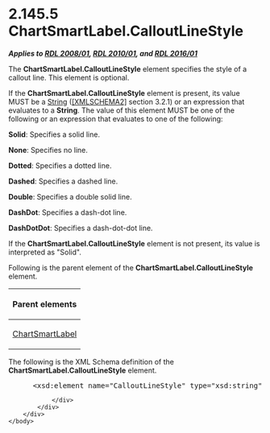 <html dir="LTR" xmlns:mshelp="http://msdn.microsoft.com/mshelp" xmlns:ddue="http://ddue.schemas.microsoft.com/authoring/2003/5" xmlns:xlink="http://www.w3.org/1999/xlink" xmlns:tool="http://www.microsoft.com/tooltip">
    <head>
        <meta http-equiv="Content-Type" content="text/html; CHARSET=utf-8"></meta>
        <meta name="save" content="history"></meta>
        <title>2.145.5 ChartSmartLabel.CalloutLineStyle</title>
        <xml>
            <mshelp:toctitle title="2.145.5 ChartSmartLabel.CalloutLineStyle"></mshelp:toctitle>
            <mshelp:rltitle title="[MS-RDL]: ChartSmartLabel.CalloutLineStyle"></mshelp:rltitle>
            <mshelp:keyword index="A" term="883713a6-e96e-429c-8775-d3f55fa27474"></mshelp:keyword>
            <mshelp:attr name="DCSext.ContentType" value="open specification"></mshelp:attr>
            <mshelp:attr name="AssetID" value="883713a6-e96e-429c-8775-d3f55fa27474"></mshelp:attr>
            <mshelp:attr name="TopicType" value="kbRef"></mshelp:attr>
            <mshelp:attr name="DCSext.Title" value="[MS-RDL]: ChartSmartLabel.CalloutLineStyle" />
        </xml>
    </head>
    <body>
        <div id="header">
            <h1 class="heading">2.145.5 ChartSmartLabel.CalloutLineStyle</h1>
        </div>
        <div id="mainSection">
            <div id="mainBody">
                <div id="allHistory" class="saveHistory"></div>
                <div id="sectionSection0" class="section" name="collapseableSection">
                    

<p><b><i>Applies to </i></b><a href="1e855f94-4617-47e4-b89e-0856c6cb420f.html"><b><i>RDL 2008/01</i></b></a><b><i>,
</i></b><a href="3428e690-a348-4ec7-8a6a-8efb42d2cdee.html"><b><i>RDL 2010/01</i></b></a><b><i>,
and </i></b><a href="52ce3983-2bfc-4e72-9359-42aaf5fe4509.html"><b><i>RDL 2016/01</i></b></a></p>

<p>The <b>ChartSmartLabel.CalloutLineStyle</b> element
specifies the style of a callout line. This element is optional.</p>

<p>If the <b>ChartSmartLabel.CalloutLineStyle</b> element is
present, its value MUST be a <a href="1ed81ef3-a683-45e3-aaad-bd2bbe71bc3d.html">String</a>
(<a href="https://go.microsoft.com/fwlink/?LinkId=90610">[XMLSCHEMA2]</a>
section 3.2.1) or an expression that evaluates to a <b>String</b>. The value of
this element MUST be one of the following or an expression that evaluates to
one of the following:</p>

<p><b>Solid</b>: Specifies a solid line.</p>

<p><b>None</b>: Specifies no line.</p>

<p><b>Dotted</b>: Specifies a dotted line.</p>

<p><b>Dashed</b>: Specifies a dashed line.</p>

<p><b>Double</b>: Specifies a double solid line.</p>

<p><b>DashDot</b>: Specifies a dash-dot line.</p>

<p><b>DashDotDot</b>: Specifies a dash-dot-dot line.</p>

<p>If the <b>ChartSmartLabel.CalloutLineStyle</b> element is
not present, its value is interpreted as &quot;Solid&quot;.</p>

<p>Following is the parent element of the <b>ChartSmartLabel.CalloutLineStyle</b>
element.</p>

<table>
 <thead>
  <tr>
   <th>
   <p>Parent elements</p>
   </th>
  </tr>
 </thead>
 <tr>
  <td>
  <p><a href="40311f42-08d3-41d4-8ca7-184ae633299d.html">ChartSmartLabel</a></p>
  </td>
 </tr>
</table>

<p>The following is the XML Schema definition of the <b>ChartSmartLabel.CalloutLineStyle</b>
element.</p>

<dl>
<dd>
<div><pre> &lt;xsd:element name=&quot;CalloutLineStyle&quot; type=&quot;xsd:string&quot; minOccurs=&quot;0&quot; /&gt;
</pre></div>
</dd></dl>


                </div>
            </div>
        </div>
    </body>
</html>